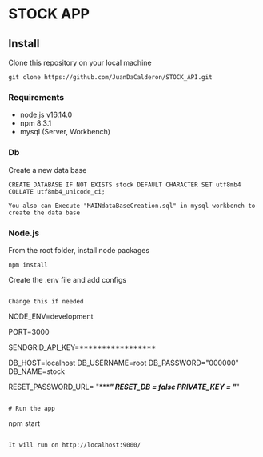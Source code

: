 # STOCK APP

## Install

Clone this repository on your local machine
```
git clone https://github.com/JuanDaCalderon/STOCK_API.git
```

### Requirements

- node.js v16.14.0
- npm 8.3.1
- mysql (Server, Workbench)

### Db

Create a new data base
```
CREATE DATABASE IF NOT EXISTS stock DEFAULT CHARACTER SET utf8mb4 COLLATE utf8mb4_unicode_ci;

You also can Execute "MAINdataBaseCreation.sql" in mysql workbench to create the data base
```

### Node.js

From the root folder, install node packages
```
npm install
```

Create the .env file and add configs

```

Change this if needed
```
NODE_ENV=development

PORT=3000

SENDGRID_API_KEY=*****************

DB_HOST=localhost
DB_USERNAME=root
DB_PASSWORD="000000"
DB_NAME=stock

RESET_PASSWORD_URL= "********************"
RESET_DB = false
PRIVATE_KEY = "*****************"
```

# Run the app
```
npm start
```

It will run on http://localhost:9000/

